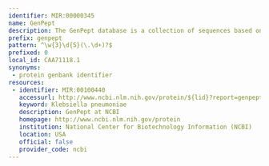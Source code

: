 ```yaml
---
identifier: MIR:00000345
name: GenPept
description: The GenPept database is a collection of sequences based on translations from annotated coding regions in GenBank.
prefix: genpept
pattern: ^\w{3}\d{5}(\.\d+)?$
prefixed: 0
local_id: CAA71118.1
synonyms:
 - protein genbank identifier
resources:
 - identifier: MIR:00100440
   accessurl: http://www.ncbi.nlm.nih.gov/protein/${lid}?report=genpept
   keyword: Klebsiella pneumoniae
   description: GenPept at NCBI
   homepage: http://www.ncbi.nlm.nih.gov/protein
   institution: National Center for Biotechnology Information (NCBI)
   location: USA
   official: false
   provider_code: ncbi
---
```

